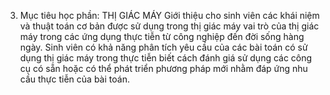 3. Mục tiêu học phần: THỊ GIÁC MÁY
Giới thiệu cho sinh viên các khái niệm và thuật toán cơ bản được sử dụng
trong thị giác máy vai trò của thị giác máy trong các ứng dụng thực
tiễn từ công nghiệp đến đời sống hàng ngày. Sinh viên có khả năng phân
tích yêu cầu của các bài toán có sử dụng thị giác máy trong thực tiễn
biết cách đánh giá sử dụng các công cụ có sẵn hoặc có thể phát triển
phương pháp mới nhằm đáp ứng nhu cầu thực tiễn của bài toán.
